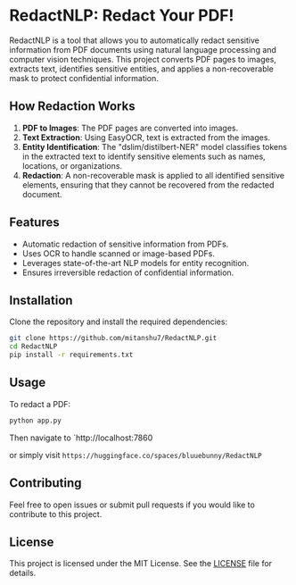 # RedactNLP: Redact Your PDF!

RedactNLP is a tool that allows you to automatically redact sensitive information from PDF documents using natural language processing and computer vision techniques. This project converts PDF pages to images, extracts text, identifies sensitive entities, and applies a non-recoverable mask to protect confidential information.

## How Redaction Works

1. **PDF to Images**: The PDF pages are converted into images.
2. **Text Extraction**: Using EasyOCR, text is extracted from the images.
3. **Entity Identification**: The "dslim/distilbert-NER" model classifies tokens in the extracted text to identify sensitive elements such as names, locations, or organizations.
4. **Redaction**: A non-recoverable mask is applied to all identified sensitive elements, ensuring that they cannot be recovered from the redacted document.

## Features

- Automatic redaction of sensitive information from PDFs.
- Uses OCR to handle scanned or image-based PDFs.
- Leverages state-of-the-art NLP models for entity recognition.
- Ensures irreversible redaction of confidential information.

## Installation

Clone the repository and install the required dependencies:

```bash
git clone https://github.com/mitanshu7/RedactNLP.git
cd RedactNLP
pip install -r requirements.txt
```

## Usage

To redact a PDF:

```bash
python app.py
```
Then navigate to `http://localhost:7860

or simply visit `https://huggingface.co/spaces/bluuebunny/RedactNLP`

## Contributing

Feel free to open issues or submit pull requests if you would like to contribute to this project.

## License

This project is licensed under the MIT License. See the [LICENSE](LICENSE) file for details.
